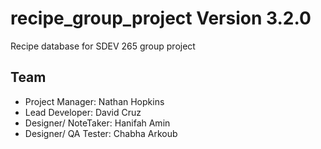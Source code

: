 # recipe_group_project Version 3.2.0


Recipe database for SDEV 265 group project

## Team

* Project Manager: Nathan Hopkins
* Lead Developer: David Cruz
* Designer/ NoteTaker: Hanifah Amin
* Designer/ QA Tester: Chabha Arkoub
